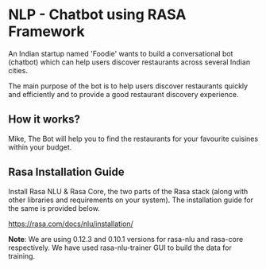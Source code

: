 # NLP - Chatbot using RASA Framework
An Indian startup named 'Foodie' wants to build a conversational bot (chatbot) which can help users discover restaurants across several Indian cities.

The main purpose of the bot is to help users discover restaurants quickly and efficiently and to provide a good restaurant discovery experience.

## How it works?
Mike, The Bot will help you to find the restaurants for your favourite cuisines within your budget.

## Rasa Installation Guide
Install Rasa NLU & Rasa Core, the two parts of the Rasa stack (along with other libraries and requirements on your system). The installation guide for the same is provided below.

https://rasa.com/docs/nlu/installation/

**Note**: We are using 0.12.3 and 0.10.1 versions for rasa-nlu and rasa-core respectively. We have used rasa-nlu-trainer GUI to build the data for training.
